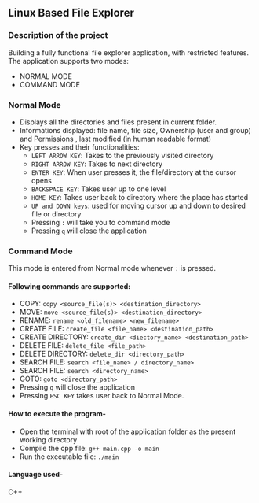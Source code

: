 ## Linux Based File Explorer


### Description of the project
Building a fully functional file explorer application, with restricted features.
The application supports two modes:
* NORMAL MODE
* COMMAND MODE

### Normal Mode
* Displays all the directories and files present in current folder.
* Informations displayed: file name, file size, Ownership (user and group) and Permissions , last modified (in human readable format)
* Key presses and their functionalities:
    * `LEFT ARROW KEY`: Takes to the previously visited directory
    * `RIGHT ARROW KEY`: Takes to next directory
    * `ENTER KEY`: When user presses it, the file/directory at the cursor opens
    * `BACKSPACE KEY`: Takes user up to one level
    * `HOME KEY`: Takes user back to directory where the place has started
    * `UP and DOWN keys`: used for moving cursor up and down to desired file or directory
    * Pressing `:` will take you to command mode
    * Pressing `q` will close the application


### Command Mode
This mode is entered from Normal mode whenever `:` is pressed.
#### Following commands are supported:
* COPY: `copy <source_file(s)> <destination_directory>`
* MOVE: `move <source_file(s)> <destination_directory>`
* RENAME: `rename <old_filename> <new_filename>`
* CREATE FILE: `create_file <file_name> <destination_path>`
* CREATE DIRECTORY: `create_dir <diectory_name> <destination_path>`
* DELETE FILE: `delete_file <file_path>`
* DELETE DIRECTORY: `delete_dir <directory_path>`
* SEARCH FILE: `search <file_name> / directory_name>`
* SEARCH FILE: `search <directory_name>`
* GOTO: `goto <directory_path>`
* Pressing `q` will close the application
* Pressing `ESC KEY` takes user back to Normal Mode.


#### How to execute the program-
* Open the terminal with root of the application folder as the present working directory
* Compile the cpp file: `g++ main.cpp -o main`
* Run the executable file: `./main`

#### Language used-
C++

